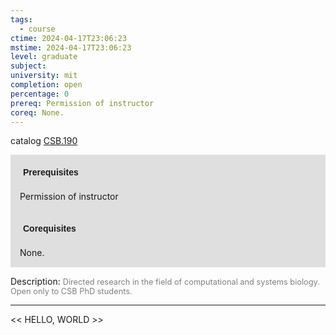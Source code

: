 ```yaml
---
tags:
  - course
ctime: 2024-04-17T23:06:23
mstime: 2024-04-17T23:06:23
level: graduate
subject: 
university: mit
completion: open
percentage: 0
prereq: Permission of instructor
coreq: None.
---
```


catalog [CSB.190](http://student.mit.edu/catalog/mCSBa.html#CSB.190)

<span style="display: block; padding: 15px; background-color: rgb(100, 100, 100, 0.2);"><font id="m_prereq139_0" style="display: block; font-family: Arial, sans-serif; font-weight: bold; padding: 5px">Prerequisites</font><br><span id="prereq139_0">Permission of instructor</span></span>
<span style="display: block; padding: 15px; background-color: rgb(100, 100, 100, 0.2);"><font id="m_coreq139_0" style="display: block; font-family: Arial, sans-serif; font-weight: bold; padding: 5px">Corequisites</font><br><span id="coreq139_0">None.</span></span>

<font style="">Description:</font>
<font style="color: grey; font-size: 0.8rem;">Directed research in the field of computational and systems biology. Open only to CSB PhD students.</font>



---

<< HELLO, WORLD >>
